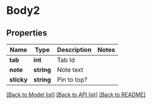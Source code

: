 # Body2

## Properties
Name | Type | Description | Notes
------------ | ------------- | ------------- | -------------
**tab** | **int** | Tab Id | 
**note** | **string** | Note text | 
**sticky** | **string** | Pin to top? | 

[[Back to Model list]](../../README.md#documentation-for-models) [[Back to API list]](../../README.md#documentation-for-api-endpoints) [[Back to README]](../../README.md)

